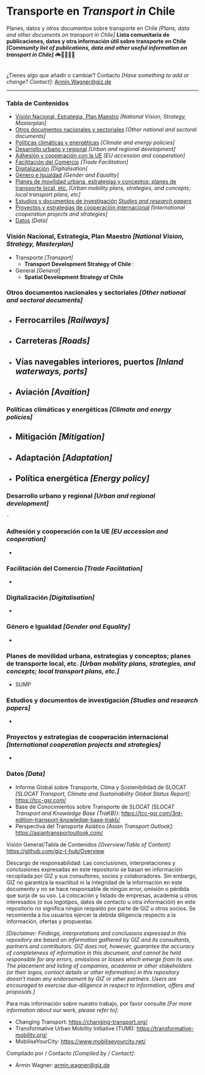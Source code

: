 # Transporte en *Transport in* Chile
Planes, datos y otros documentos sobre transporte en Chile *[Plans, data and other documents on transport in Chile]*
<b> 
Lista comunitaria de publicaciones, datos y otra información útil sobre transporte en Chile *[Community list of publications, data and other useful information on transport in Chile]* 🚲🚌🚋🌳🚊
</b><br><br> 


¿Tienes algo que añadir o cambiar? Contacto *[Have something to add or change? Contact]*: Armin.Wagner@giz.de

------------------------------

### Tabla de Contenidos

- [Visión Nacional, Estrategia, Plan Maestro](#Visión-Nacional-Estrategia-Plan-Maestro) *[National Vision, Strategy, Masterplan]*
- [Otros documentos nacionales y sectoriales](#Otros-documentos-nacionales-sectoriales) *[Other national and sectoral documents]* 
- [Políticas climáticas y energéticas](#Políticas-climáticas-energéticas) *[Climate and energy policies]*
- [Desarrollo urbano y regional](#urbano) *[Urban and regional development]*
- [Adhesión y cooperación con la UE](#Adhesión-UE) *[EU accession and cooperation]*
- [Facilitación del Comercio](#Facilitación-del-Comercio) *[Trade Facilitation]*  
- [Digitalización](#Digitalización) *[Digitalisation]*
- [Género e Igualdad](#Género) *[Gender and Equality]*
- [Planes de movilidad urbana, estrategias y conceptos; planes de transporte local, etc.](#planes-de-transporte-local) *[Urban mobility plans, strategies, and concepts; local transport plans, etc]* 
- [Estudios y documentos de investigación](#Estudios-investigación) *[Studies and research papers](#studies-research)*
- [Proyectos y estrategias de cooperación internacional](#cooperación-internacional) *[International cooperation projects and strategies]*
- [Datos](#Datos) *[Data]*

  
### Visión Nacional, Estrategia, Plan Maestro *[National Vision, Strategy, Masterplan]* <a name="Visión-Nacional-Estrategia-Plan-Maestro"></a> 

- Transporte *[Transport]*
  	- <b> Transport Development Strategy of Chile </b>: 
- General *[General]*
	- <b> Spatial Development Strategy of Chile </b>
 

### Otros documentos nacionales y sectoriales *[Other national and sectoral documents]* <a name="Otros-documentos-nacionales-sectoriales"></a> 

- Ferrocarriles *[Railways]*
  	-
 
- Carreteras *[Roads]*
  	- 
    
- Vías navegables interiores, puertos *[Inland waterways, ports]*
  	- 
- Aviación *[Avaition]*
  	-

### Políticas climáticas y energéticas *[Climate and energy policies]* <a name="Políticas-climáticas-energética"></a> 

- Mitigación *[Mitigation]*
  	-
  
- Adaptación *[Adaptation]*
  	-
  
- Política energética *[Energy policy]*
	- 

### Desarrollo urbano y regional *[Urban and regional development]* <a name="urbano"></a> 

 	- 

### Adhesión y cooperación con la UE *[EU accession and cooperation]* <a name="Adhesión-UE"></a> 

-

### Facilitación del Comercio *[Trade Facilitation]* <a name="Facilitación-del-Comercio"></a> 

-

### Digitalización *[Digitalisation]* <a name="Digitalización"></a>

-

### Género e Igualdad *[Gender and Equality]* <a name="Género"></a>

-

### Planes de movilidad urbana, estrategias y conceptos; planes de transporte local, etc. *[Urban mobility plans, strategies, and concepts; local transport plans, etc.]* <a name="planes-de-transporte-local"></a>  

- SUMP

### Estudios y documentos de investigación *[Studies and research papers]* <a name="Estudios-investigación"></a> 

-

### Proyectos y estrategias de cooperación internacional *[International cooperation projects and strategies]* <a name="ooperación-internacional"></a> 

-

### Datos *[Data]* <a name="Datos"></a>

- Informe Global sobre Transporte, Clima y Sostenibilidad de SLOCAT *[SLOCAT Transport, Climate and Sustainability Global Status Report]*: https://tcc-gsr.com/ 
- Base de Conocimientos sobre Transporte de SLOCAT *[SLOCAT Transport and Knowledge Base (TraKB)}*:  https://tcc-gsr.com/3rd-edition-transport-knowledge-base-trakb/ 
- Perspectiva del Transporte Asiático *[Asian Transport Outlook]*: https://asiantransportoutlook.com/
  

Visión General/Tabla de Contenidos *[Overview/Table of Content]*: https://github.com/giz-t-hub/Overview

Descargo de responsabilidad: Las conclusiones, interpretaciones y conclusiones expresadas en este repositorio se basan en información recopilada por GIZ y sus consultores, socios y colaboradores. Sin embargo, GIZ no garantiza la exactitud ni la integridad de la información en este documento y no se hace responsable de ningún error, omisión o pérdida que surja de su uso. La colocación y listado de empresas, academia u otros interesados (o sus logotipos, datos de contacto u otra información) en este repositorio no significa ningún respaldo por parte de GIZ u otros socios. Se recomienda a los usuarios ejercer la debida diligencia respecto a la información, ofertas y propuestas.

*[Disclaimer: Findings, interpretations and conclusions expressed in this repository are based on information gathered by GIZ and its consultants, partners and contributors. GIZ does not, however, guarantee the accuracy of completeness of information in this document, and cannot be held responsible for any errors, omissions or losses which emerge from its use. The placement and listing of companies, academia or other stakeholders (or their logos, contact details or other information) in this repository doesn’t mean any endorsement by GIZ or other partners. Users are encouraged to exercise due-diligence in respect to information, offers and proposals.]*


Para más información sobre nuestro trabajo, por favor consulte *[For more information about our work, please refer to]*: 
- Changing Transport: https://changing-transport.org/
-	Transformative Urban Mobility Initiative (TUMI): https://transformative-mobility.org/
-	MobiliseYourCity: https://www.mobiliseyourcity.net/
		
Compilado por / Contacto *[Compiled by / Contact]*:
- Armin Wagner: armin.wagner@giz.de
